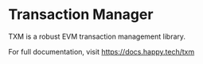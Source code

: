 # Transaction Manager

TXM is a robust EVM transaction management library.

For full documentation, visit https://docs.happy.tech/txm